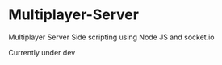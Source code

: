 # Multiplayer-Server
Multiplayer Server Side scripting using Node JS and socket.io

Currently under dev
